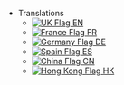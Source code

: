 - Translations
  - <a href="/en/"><img src="/assets/svg/sh.svg" alt="UK Flag" class="flag-icon"> EN </a>
  - <a href="/fr/"><img src="/assets/svg/fr.svg" alt="France Flag" class="flag-icon"> FR </a>
  - <a href="/de/"><img src="/assets/svg/de.svg" alt="Germany Flag" class="flag-icon"> DE </a>
  - <a href="/es/"><img src="/assets/svg/es.svg" alt="Spain Flag" class="flag-icon"> ES </a>
  - <a href="/zh-CN/"><img src="/assets/svg/cn.svg" alt="China Flag" class="flag-icon"> CN </a>
  - <a href="/zh-HK/"><img src="/assets/svg/hk.svg" alt="Hong Kong Flag" class="flag-icon"> HK </a>
